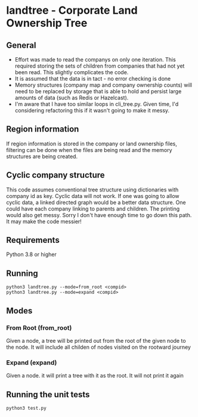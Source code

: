 # landtree - Corporate Land Ownership Tree
## General
- Effort was made to read the companys on only one iteration. This required storing the sets of children
from companies that had not yet been read. This slightly complicates the code.
- It is assumed that the data is in tact - no error checking is done
- Memory structures (company map and company ownership counts) will need to be replaced by storage that
is able to hold and persist large amounts of data (such as Redis or Hazelcast).
- I'm aware that I have too similar loops in cli_tree.py. Given time, I'd considering refactoring this if
it wasn't going to make it messy.
## Region information
If region information is stored in the company or land ownership files, filtering can be done when the files
are being read and the memory structures are being created.
## Cyclic company structure
This code assumes conventional tree structure using dictionaries with company id as key. Cyclic data will
not work. If one was going to allow cyclic data, a linked directed graph would be a better data structure. 
One could have each company linking to parents and children. The printing would also get messy. Sorry
I don't have enough time to go down this path. It may make the code messier!
## Requirements
Python 3.8 or higher
## Running
```
python3 landtree.py --mode=from_root <compid>
python3 landtree.py --mode=expand <compid>
```
## Modes
### From Root (from_root)
Given a node, a tree will be printed out from the root of the given node to the node. It will include all
childen of nodes visited on the rootward journey
### Expand (expand)
Given a node. it will print a tree with it as the root. It will not print it again
## Running the unit tests
```
python3 test.py
```
